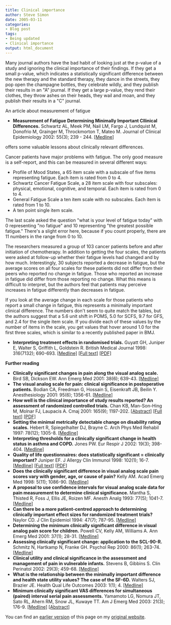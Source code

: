 ```yaml
---
title: Clinical importance
author: Steve Simon
date: 2005-03-11
categories:
- Blog post
tags:
- Being updated
- Clinical importance
output: html_document
---
```

Many journal authors have the bad habit of looking just at the p-value
of a study and ignoring the clinical importance of their findings. If
they get a small p-value, which indicates a statistically significant
difference between the new therapy and the standard therapy, they dance
in the streets, they pop open the champagne bottles, they celebrate
wildly, and they publish their results in an "A" journal. If they get
a large p-value, they rend their clothes, they throw ashes on their
heads, they wail and moan, and they publish their results in a "C"
journal.

An article about measurement of fatigue

- **Measurement of Fatigue Determining Minimally Important Cllinical
Differences.** Schwartz AL, Meek PM, Nail LM, Fargo J, Lundquist M,
Donofrio M, Grainger M, Throckmorton T, Mateo M. Journal of Clinical
Epidemiology 2002: 55(3); 239 - 244.
[\[Medline\]](http://www.ncbi.nlm.nih.gov/entrez/query.fcgi?cmd=Retrieve&db=PubMed&list_uids=11864794)

offers some valuable lessons about clinically relevant differences.

Cancer patients have major problems with fatigue. The only good measure
is a self-report, and this can be measured in several different ways:

- Profile of Mood States, a 65 item scale with a subscale of five
items representing fatigue. Each item is rated from 0 to 4.
- Schwartz Cancer Fatigue Scale, a 28 item scale with four subscales:
physical, emotional, cognitive, and temporal. Each item is rated
from 0 to 4.
- General Fatigue Scale a ten item scale with no subscales. Each item
is rated from 1 to 10.
- A ten point single item scale.

The last scale asked the question "what is your level of fatigue
today" with 0 representing "no fatigue" and 10 representing "the
greatest possible fatigue." There's a slight error here, because if
you count properly, there are 11 numbers in the range from 0 to 10.

The researchers measured a group of 103 cancer patients before and after
initiation of chemotherapy. In addition to getting the four scales, the
patients were asked at follow-up whether their fatigue levels had
changed and by how much. Interestingly, 30 subjects reported a decrease
in fatigue, but the average scores on all four scales for these patients
did not differ from their peers who reported no change in fatigue. Those
who reported an increase in fatigue did differ from those reporting no
change. What this means is difficult to interpret, but the authors feel
that patients may perceive increases in fatigue differently than
decreases in fatigue.

If you look at the average change in each scale for those patients who
report a small change in fatigue, this represents a minimally important
clinical difference. The numbers don't seem to quite match the tables,
but the authors suggest that a 5.6 unit shift in POMS, 5.0 for SCFS, 9.7
for GFS, and 2.4 for the single item scale. If you divide each of these
values by the number of items in the scale, you get values that hover
around 1.0 for the first three scales, which is similar to a recently
published paper in BMJ.

- **Interpreting treatment effects in randomised trials.** Guyatt GH,
Juniper E, Walter S, Griffith L, Goldstein R. British Medical
Journal 1998: 316(7132); 690-693.
[\[Medline\]](http://www.ncbi.nlm.nih.gov/entrez/query.fcgi?cmd=Retrieve&db=PubMed&list_uids=9522799&dopt=Abstract)
[\[Full
text\]](http://bmj.bmjjournals.com/cgi/content/full/316/7132/690)
[\[PDF\]](http://bmj.bmjjournals.com/cgi/reprint/316/7132/690.pdf)

**Further reading**

- **Clinically significant changes in pain along the visual analog
scale.** Bird SB, Dickson EW. Ann Emerg Med 2001: 38(6); 639-43.
[\[Medline\]](http://www.ncbi.nlm.nih.gov/entrez/query.fcgi?cmd=Retrieve&db=PubMed&list_uids=11719742&dopt=Abstract)
- **The visual analog scale for pain: clinical significance in
postoperative patients.** Bodian CA, Freedman G, Hossain S,
Eisenkraft JB, Beilin Y. Anesthesiology 2001: 95(6); 1356-61.
[\[Medline\]](http://www.ncbi.nlm.nih.gov/entrez/query.fcgi?cmd=Retrieve&db=PubMed&list_uids=11748392&dopt=Abstract)
- **How well is the clinical importance of study results reported? An
assessment of randomized controlled trials.** Chan KB, Man-Son-Hing
M, Molnar FJ, Laupacis A. Cmaj 2001: 165(9); 1197-202.
[\[Abstract\]](http://www.cmaj.ca/cgi/content/abstract/165/9/1197)
[\[Full text\]](http://www.cmaj.ca/cgi/content/full/165/9/1197)
[\[PDF\]](http://www.cmaj.ca/cgi/reprint/165/9/1197.pdf)
- **Setting the minimal metrically detectable change on disability
rating scales.** Hebert R, Spiegelhalter DJ, Brayne C. Arch Phys Med
Rehabil 1997: 78(12); 1305-8.
[\[Medline\]](http://www.ncbi.nlm.nih.gov/entrez/query.fcgi?cmd=Retrieve&db=PubMed&list_uids=9421982)
- **Interpreting thresholds for a clinically significant change in
health status in asthma and COPD.** Jones PW. Eur Respir J 2002:
19(3); 398-404.
[\[Medline\]](http://www.ncbi.nlm.nih.gov/entrez/query.fcgi?cmd=Retrieve&db=PubMed&list_uids=11936514&dopt=Abstract)
- **Quality of life questionnaires: does statistically significant =
clinically important?** Juniper EF. J Allergy Clin Immunol 1998:
102(1); 16-7.
[\[Medline\]](http://www.ncbi.nlm.nih.gov/entrez/query.fcgi?cmd=Retrieve&db=PubMed&list_uids=9679842&dopt=Abstract)
[\[Full
text\]](http://www2.us.elsevierhealth.com/scripts/om.dll/serve?retrieve=/pii/S0091674998002334&nav=full)
[\[PDF\]](http://www2.us.elsevierhealth.com/scripts/om.dll/serve?action=get-media&id=a90088&trueID=pdf_90088&location=jai981021&type=pdf&name=x.pdf)
- **Does the clinically significant difference in visual analog scale
pain scores vary with gender, age, or cause of pain?** Kelly AM.
Acad Emerg Med 1998: 5(11); 1086-90.
[\[Medline\]](http://www.ncbi.nlm.nih.gov/entrez/query.fcgi?cmd=Retrieve&db=PubMed&list_uids=9835471&dopt=Abstract)
- **A proposal to use confidence intervals for visual analog scale
data for pain measurement to determine clinical significance.**
Mantha S, Thisted R, Foss J, Ellis JE, Roizen MF. Anesth Analg 1993:
77(5); 1041-7.
[\[Medline\]](http://www.ncbi.nlm.nih.gov/entrez/query.fcgi?cmd=Retrieve&db=PubMed&list_uids=8214704&dopt=Abstract)
- **Can there be a more patient-centred approach to determining
clinically important effect sizes for randomized treatment trials?**
Naylor CD. J Clin Epidemiol 1994: 47(7); 787-95.
[\[Medline\]](http://www.ncbi.nlm.nih.gov/entrez/query.fcgi?cmd=Retrieve&db=PubMed&list_uids=7722592&dopt=Abstract)
- **Determining the minimum clinically significant difference in
visual analog pain score for children.** Powell CV, Kelly AM,
Williams A. Ann Emerg Med 2001: 37(1); 28-31.
[\[Medline\]](http://www.ncbi.nlm.nih.gov/entrez/query.fcgi?cmd=Retrieve&db=PubMed&list_uids=11145767&dopt=Abstract)
- **Assessing clinically significant change: application to the
SCL-90-R.** Schmitz N, Hartkamp N, Franke GH. Psychol Rep 2000:
86(1); 263-74.
[\[Medline\]](http://www.ncbi.nlm.nih.gov/entrez/query.fcgi?cmd=Retrieve&db=PubMed&list_uids=10778279&dopt=Abstract)
- **Clinical utility and clinical significance in the assessment and
management of pain in vulnerable infants.** Stevens B, Gibbins S.
Clin Perinatol 2002: 29(3); 459-68.
[\[Medline\]](http://www.ncbi.nlm.nih.gov/entrez/query.fcgi?cmd=Retrieve&db=PubMed&list_uids=12380469&dopt=Abstract)
- **What is the relationship between the minimally important
difference and health state utility values? The case of the SF-6D.**
Walters SJ, Brazier JE. Health Qual Life Outcomes 2003: 1(1); 4.
[\[Medline\]](http://www.ncbi.nlm.nih.gov/entrez/query.fcgi?cmd=Retrieve&db=PubMed&list_uids=12737635&dopt=Abstract)
- **Minimum clinically significant VAS differences for simultaneous
(paired) interval serial pain assessments.** Yamamoto LG, Nomura JT,
Sato RL, Ahern RM, Snow JL, Kuwaye TT. Am J Emerg Med 2003: 21(3);
176-9.
[\[Medline\]](http://www.ncbi.nlm.nih.gov/entrez/query.fcgi?cmd=Retrieve&db=PubMed&list_uids=12811707&dopt=Abstract)
[\[Abstract\]](http://www2.us.elsevierhealth.com/scripts/om.dll/serve?retrieve=/pii/S0735675702422553&)

You can find an [earlier version][sim1] of this page on my [original website][sim2].


[sim1]: http://www.pmean.com/05/ClinicalImportance.html
[sim2]: http://www.pmean.com/original_site.html
